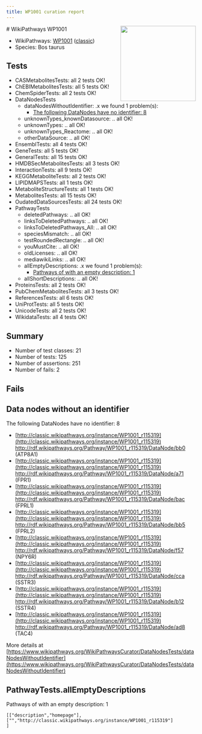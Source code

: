 ```yaml
---
title: WP1001 curation report
---
```


<img style="float: right; width: 200px" src="https://upload.wikimedia.org/wikipedia/commons/thumb/8/83/Wplogo_with_text_500.png/640px-Wplogo_with_text_500.png" />
# WikiPathways WP1001

* WikiPathways: [WP1001](https://wikipathways.org/pathways/WP1001) ([classic](https://classic.wikipathways.org/instance/WP1001))
* Species: Bos taurus
## Tests
* CASMetabolitesTests: all 2 tests OK!
* ChEBIMetabolitesTests: all 5 tests OK!
* ChemSpiderTests: all 2 tests OK!
* DataNodesTests
    * dataNodesWithoutIdentifier: .x we found 1 problem(s):
        * [The following DataNodes have no identifier: 8](#d2d32fa7)
    * unknownTypes_knownDatasource: .. all OK!
    * unknownTypes: .. all OK!
    * unknownTypes_Reactome: .. all OK!
    * otherDataSource: .. all OK!
* EnsemblTests: all 4 tests OK!
* GeneTests: all 5 tests OK!
* GeneralTests: all 15 tests OK!
* HMDBSecMetabolitesTests: all 3 tests OK!
* InteractionTests: all 9 tests OK!
* KEGGMetaboliteTests: all 2 tests OK!
* LIPIDMAPSTests: all 1 tests OK!
* MetaboliteStructureTests: all 1 tests OK!
* MetabolitesTests: all 15 tests OK!
* OudatedDataSourcesTests: all 24 tests OK!
* PathwayTests
    * deletedPathways: .. all OK!
    * linksToDeletedPathways: .. all OK!
    * linksToDeletedPathways_All: .. all OK!
    * speciesMismatch: .. all OK!
    * testRoundedRectangle: .. all OK!
    * youMustCite: .. all OK!
    * oldLicenses: .. all OK!
    * mediawikiLinks: .. all OK!
    * allEmptyDescriptions: .x we found 1 problem(s):
        * [Pathways of with an empty description: 1](#798a4967)
    * allShortDescriptions: .. all OK!
* ProteinsTests: all 2 tests OK!
* PubChemMetabolitesTests: all 3 tests OK!
* ReferencesTests: all 6 tests OK!
* UniProtTests: all 5 tests OK!
* UnicodeTests: all 2 tests OK!
* WikidataTests: all 4 tests OK!


## Summary

* Number of test classes: 21
* Number of tests: 125
* Number of assertions: 251
* Number of fails: 2

## Fails

<a name="d2d32fa7" />

## Data nodes without an identifier

The following DataNodes have no identifier: 8

* [http://classic.wikipathways.org/instance/WP1001_r115319](http://classic.wikipathways.org/instance/WP1001_r115319) http://rdf.wikipathways.org/Pathway/WP1001_r115319/DataNode/bb0 (ATP8A1)
* [http://classic.wikipathways.org/instance/WP1001_r115319](http://classic.wikipathways.org/instance/WP1001_r115319) http://rdf.wikipathways.org/Pathway/WP1001_r115319/DataNode/a71 (FPR1)
* [http://classic.wikipathways.org/instance/WP1001_r115319](http://classic.wikipathways.org/instance/WP1001_r115319) http://rdf.wikipathways.org/Pathway/WP1001_r115319/DataNode/bac (FPRL1)
* [http://classic.wikipathways.org/instance/WP1001_r115319](http://classic.wikipathways.org/instance/WP1001_r115319) http://rdf.wikipathways.org/Pathway/WP1001_r115319/DataNode/bb5 (FPRL2)
* [http://classic.wikipathways.org/instance/WP1001_r115319](http://classic.wikipathways.org/instance/WP1001_r115319) http://rdf.wikipathways.org/Pathway/WP1001_r115319/DataNode/f57 (NPY6R)
* [http://classic.wikipathways.org/instance/WP1001_r115319](http://classic.wikipathways.org/instance/WP1001_r115319) http://rdf.wikipathways.org/Pathway/WP1001_r115319/DataNode/cca (SSTR3)
* [http://classic.wikipathways.org/instance/WP1001_r115319](http://classic.wikipathways.org/instance/WP1001_r115319) http://rdf.wikipathways.org/Pathway/WP1001_r115319/DataNode/b12 (SSTR4)
* [http://classic.wikipathways.org/instance/WP1001_r115319](http://classic.wikipathways.org/instance/WP1001_r115319) http://rdf.wikipathways.org/Pathway/WP1001_r115319/DataNode/ad8 (TAC4)


More details at [https://www.wikipathways.org/WikiPathwaysCurator/DataNodesTests/dataNodesWithoutIdentifier](https://www.wikipathways.org/WikiPathwaysCurator/DataNodesTests/dataNodesWithoutIdentifier)

<a name="798a4967" />

## PathwayTests.allEmptyDescriptions

Pathways of with an empty description: 1
```
[["description","homepage"],
["","http://classic.wikipathways.org/instance/WP1001_r115319"]
]
```

